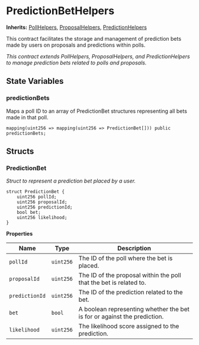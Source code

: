 # PredictionBetHelpers
**Inherits:**
[PollHelpers](/src/PollHelpers.sol/contract.PollHelpers.md), [ProposalHelpers](/src/ProposalHelpers.sol/contract.ProposalHelpers.md), [PredictionHelpers](/src/PredictionHelpers.sol/contract.PredictionHelpers.md)

This contract facilitates the storage and management of prediction bets made by users on proposals and predictions within polls.

*This contract extends PollHelpers, ProposalHelpers, and PredictionHelpers to manage prediction bets related to polls and proposals.*


## State Variables
### predictionBets
Maps a poll ID to an array of PredictionBet structures representing all bets made in that poll.


```solidity
mapping(uint256 => mapping(uint256 => PredictionBet[])) public predictionBets;
```


## Structs
### PredictionBet
*Struct to represent a prediction bet placed by a user.*


```solidity
struct PredictionBet {
    uint256 pollId;
    uint256 proposalId;
    uint256 predictionId;
    bool bet;
    uint256 likelihood;
}
```

**Properties**

|Name|Type|Description|
|----|----|-----------|
|`pollId`|`uint256`|The ID of the poll where the bet is placed.|
|`proposalId`|`uint256`|The ID of the proposal within the poll that the bet is related to.|
|`predictionId`|`uint256`|The ID of the prediction related to the bet.|
|`bet`|`bool`|A boolean representing whether the bet is for or against the prediction.|
|`likelihood`|`uint256`|The likelihood score assigned to the prediction.|

